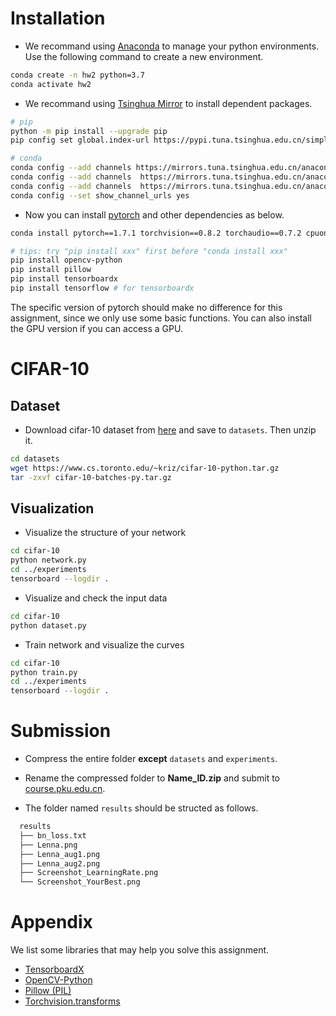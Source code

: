# Installation

- We recommand using [Anaconda](https://www.anaconda.com/) to manage your python environments. Use the following command to create a new environment.
```bash
conda create -n hw2 python=3.7
conda activate hw2
```

- We recommand using [Tsinghua Mirror](https://mirrors.tuna.tsinghua.edu.cn/) to install dependent packages.

```bash
# pip
python -m pip install --upgrade pip
pip config set global.index-url https://pypi.tuna.tsinghua.edu.cn/simple

# conda
conda config --add channels https://mirrors.tuna.tsinghua.edu.cn/anaconda/cloud/pytorch
conda config --add channels  https://mirrors.tuna.tsinghua.edu.cn/anaconda/pkgs/main
conda config --add channels  https://mirrors.tuna.tsinghua.edu.cn/anaconda/pkgs/free
conda config --set show_channel_urls yes
```

- Now you can install [pytorch](https://pytorch.org/get-started/previous-versions/) and other dependencies as below.
```bash
conda install pytorch==1.7.1 torchvision==0.8.2 torchaudio==0.7.2 cpuonly # remember to remove "-c pytorh"!

# tips: try "pip install xxx" first before "conda install xxx"
pip install opencv-python
pip install pillow
pip install tensorboardx
pip install tensorflow # for tensorboardx
```
The specific version of pytorch should make no difference for this assignment, since we only use some basic functions. You can also install the GPU version if you can access a GPU.

# CIFAR-10 

## Dataset
- Download cifar-10 dataset from [here](https://www.cs.toronto.edu/~kriz/cifar-10-python.tar.gz) and save to `datasets`. Then unzip it.

```bash
cd datasets
wget https://www.cs.toronto.edu/~kriz/cifar-10-python.tar.gz
tar -zxvf cifar-10-batches-py.tar.gz
```

## Visualization
- Visualize the structure of your network
```bash
cd cifar-10
python network.py
cd ../experiments
tensorboard --logdir .
```

- Visualize and check the input data
```bash
cd cifar-10
python dataset.py
```

- Train network and visualize the curves
```bash
cd cifar-10
python train.py
cd ../experiments
tensorboard --logdir .
```

# Submission
- Compress the entire folder **except** `datasets` and `experiments`.

- Rename the compressed folder to **Name_ID.zip** and submit to [course.pku.edu.cn](https://course.pku.edu.cn/).

- The folder named `results` should be structed as follows.
```bash
  results
  ├── bn_loss.txt
  ├── Lenna.png 
  ├── Lenna_aug1.png 
  ├── Lenna_aug2.png 
  ├── Screenshot_LearningRate.png 
  └── Screenshot_YourBest.png

```

# Appendix 
We list some libraries that may help you solve this assignment.

- [TensorboardX](https://pytorch.org/docs/stable/tensorboard.html)
- [OpenCV-Python](https://docs.opencv.org/4.x/d6/d00/tutorial_py_root.html)
- [Pillow (PIL)](https://pillow.readthedocs.io/en/stable/)
- [Torchvision.transforms](https://pytorch.org/vision/0.9/transforms.html)
